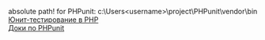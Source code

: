 absolute path! for PHPunit: c:\Users\<username>\project\PHPunit\vendor\bin <br/>
<a href="http://habrahabr.ru/post/56289/">Юнит-тестирование в PHP</a><br/>
<a href="http://phpunit-doc.verber.kh.ua/3.7/ru/automating-tests.html">Доки по PHPunit</a>
